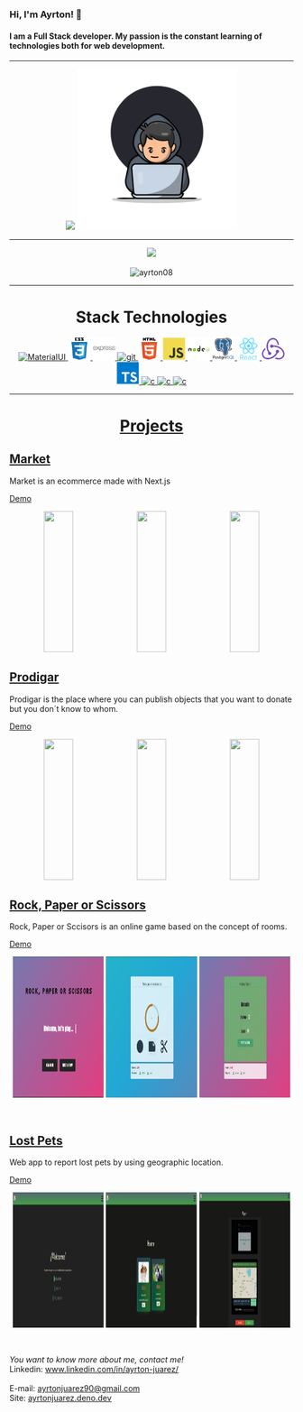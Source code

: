 ### Hi, I'm Ayrton! 👋

<h4>I am a Full Stack developer. My passion is the constant learning of technologies both for web development.</h4>
  
<p  align="center">

</p>

****
<p align="center">
<img src='https://github-readme-stats.vercel.app/api/top-langs/?username=ayrton08&theme=tokyonight' />
  <img src='https://raw.githubusercontent.com/ayrton08/ayrton08/main/dev.gif' width="285" height="285"/>
</p>

****
<p align="center">
<img src='https://github-readme-stats.vercel.app/api?username=ayrton08&show_icons=true&theme=tokyonight' />
</p>

<p align="center"><img align="center" src="https://github-readme-streak-stats.herokuapp.com/?user=ayrton08&theme=dark&background=0d1117&date_format=M%20j%5B%2C%20Y%5D" alt="ayrton08" /></p>

****

<h1 align="center"> Stack Technologies </h1>

<p align="center"> <a href="https://mui.com/" target="_blank"> <img src="https://user-images.githubusercontent.com/58791994/181413029-2fa2600b-c7a5-4270-a09a-eac363e18077.png" alt="MaterialUI" width="40" height="40"/> </a>  </a> <a href="https://www.w3schools.com/css/" target="_blank"> <img src="https://raw.githubusercontent.com/devicons/devicon/master/icons/css3/css3-original-wordmark.svg" alt="css3" width="40" height="40"/> </a> <a href="https://expressjs.com" target="_blank"> <img src="https://raw.githubusercontent.com/devicons/devicon/master/icons/express/express-original-wordmark.svg" alt="express" width="40" height="40"/> </a>  </a> <a href="https://git-scm.com/" target="_blank"> <img src="https://www.vectorlogo.zone/logos/git-scm/git-scm-icon.svg" alt="git" width="40" height="40"/> </a> <a href="https://www.w3.org/html/" target="_blank"> <img src="https://raw.githubusercontent.com/devicons/devicon/master/icons/html5/html5-original-wordmark.svg" alt="html5" width="40" height="40"/> </a> <a href="https://developer.mozilla.org/en-US/docs/Web/JavaScript" target="_blank"> <img src="https://raw.githubusercontent.com/devicons/devicon/master/icons/javascript/javascript-original.svg" alt="javascript" width="40" height="40"/> </a> <a href="https://nodejs.org" target="_blank"> <img src="https://raw.githubusercontent.com/devicons/devicon/master/icons/nodejs/nodejs-original-wordmark.svg" alt="nodejs" width="40" height="40"/> </a> <a href="https://www.postgresql.org" target="_blank"> <img src="https://raw.githubusercontent.com/devicons/devicon/master/icons/postgresql/postgresql-original-wordmark.svg" alt="postgresql" width="40" height="40"/> </a> <a href="https://reactjs.org/" target="_blank"> <img src="https://raw.githubusercontent.com/devicons/devicon/master/icons/react/react-original-wordmark.svg" alt="react" width="40" height="40"/> </a>  <a href="https://redux.js.org" target="_blank"> <img src="https://raw.githubusercontent.com/devicons/devicon/master/icons/redux/redux-original.svg" alt="redux" width="40" height="40"/> </a> <a href="https://www.typescriptlang.org/" target="_blank"> <img src="https://raw.githubusercontent.com/devicons/devicon/master/icons/typescript/typescript-original.svg" alt="typescript" width="40" height="40"/> </a> <a href="https://sequelize.org/" target="_blank"> <img src="https://user-images.githubusercontent.com/58791994/181413855-b4e51890-cd64-405e-9c64-6f6f87d65f35.png" alt="c" width="40" height="40"/> </a> <a href="https://github.com/" target="_blank"> <img src="https://user-images.githubusercontent.com/58791994/181414029-347e486c-cd9e-487d-99a2-5fa2f2f8bd6f.png" alt="c" width="40" height="40"/> </a> <a href="https://nextjs.org/" target="_blank"> <img src="https://encrypted-tbn0.gstatic.com/images?q=tbn:ANd9GcTn56SnWHLJgY3sVt4LDvMFEQIdeEUnBZun3Z7-tUjFoPCYAS9rHopKcl-slO-t1aH45hI&usqp=CAU" alt="c" width="40" height="40"/>  </p>

<hr/>

<h1 align="center"> Projects </h1>



## <a href="https://github.com/ayrton08/e-commerce_front" target="_blank">Market</a>
<p>Market is an ecommerce made with Next.js</p> 

[Demo](https://aj-market.vercel.app/)

<p align="center">
<img  src="https://res.cloudinary.com/apx-m7-dwf/image/upload/v1677792751/ecommerce_preview/Screenshot_from_2023-03-02_18-29-20_owv77c.png" width="32%" height='250px'>
<img  src="https://res.cloudinary.com/apx-m7-dwf/image/upload/v1677792748/ecommerce_preview/Screenshot_from_2023-03-02_18-30-50_ywnteb.png" width="32%" height='250px'>
<img  src="https://res.cloudinary.com/apx-m7-dwf/image/upload/v1677792747/ecommerce_preview/Screenshot_from_2023-03-02_18-31-08_bqj7sd.png" width="32%" height='250px'>
</p>

## <a href="https://github.com/ayrton08/prodigar" target="_blank">Prodigar</a>
<p>Prodigar is the place where you can publish objects that you want to donate but you don´t know to whom.</p> 

[Demo](https://prodigar.vercel.app/)

<p align="center">
<img  src="https://res.cloudinary.com/apx-m7-dwf/image/upload/v1676317126/portfolio/Screenshot_from_2023-02-13_16-34-50_bjcy49.png" width="32%" height='250px'>
<img  src="https://res.cloudinary.com/apx-m7-dwf/image/upload/v1676317126/portfolio/Screenshot_from_2023-02-13_16-35-57_lf89az.png" width="32%" height='250px'>
<img  src="https://res.cloudinary.com/apx-m7-dwf/image/upload/v1676317127/portfolio/Screenshot_from_2023-02-13_16-35-49_qhol7t.png" width="32%" height='250px'>
</p>




## <a href="https://github.com/ayrton08/rock-raper-scissors__react" target="_blank">Rock, Paper or Scissors</a>
<p>Rock, Paper or Sccisors is an online game based on the concept of rooms.</p> 

[Demo](https://rock-paper-scissors-ayrton.vercel.app/)

<p align="center">
<img  src="https://raw.githubusercontent.com/ayrton08/Rock-Paper-or-Scissors-react-version-/main/public/1.jpeg" width="32%" height='250px'>
<img  src="https://raw.githubusercontent.com/ayrton08/Rock-Paper-or-Scissors-react-version-/main/public/3.jpeg" width="32%" height='250px'>
<img  src="https://raw.githubusercontent.com/ayrton08/Rock-Paper-or-Scissors-react-version-/main/public/4.jpeg" width="32%" height='250px'>
</p>



<br/>

## <a href="https://github.com/ayrton08/lost-pets__react" target="_blank">Lost Pets</a>
<p>Web app to report lost pets by using geographic location.</p>

[Demo](https://apx-dwf-m8.firebaseapp.com/)

<p align="center" width="100%">
<img  src="https://github.com/ayrton08/lost-pets__react/blob/main/assets/p1_2.png" width="32%" height='240px'>
<img  src="https://raw.githubusercontent.com/ayrton08/lost-pets__react/main/assets/p1_1.png" width="32%" height='240px'>
<img  src="https://raw.githubusercontent.com/ayrton08/lost-pets__react/main/assets/p1_4.png" width="32%" height='240px'>
</p>



<br/>

*You want to know more about me, contact me!*
<br/>
Linkedin: <a href="https://www.linkedin.com/in/ayrton-juarez/">www.linkedin.com/in/ayrton-juarez/</a> <br/>
<br/>
E-mail: ayrtonjuarez90@gmail.com <br/>
Site: [ayrtonjuarez.deno.dev](https://ayrtonjuarez.deno.dev) <br/>

